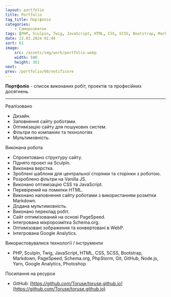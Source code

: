 ```yaml
---
layout: portfolio
title: Portfolio
tag_title: Портфоліо
categories:
    - Саморозвиток
tags: [PHP, Sculpin, Twig, JavaScript, HTML, CSS, SCSS, Bootstrap, Markdown, PageSpeed, Schema.org, PhpStorm, Git, GitHub, Node.js, Yarn, Google Analytics, Photoshop]
date: 22.03.2024 01:44
sort: 61
image: 
    src: /assets/img/work/portfolio.webp 
    width: 500
    height: 361
next: 
prev: /portfolio/60/notificore
---
```


**Портфоліо** - список виконаних робіт, проектів та професійних досягнень.

---

Реалізовано

* Дизайн.
* Заповнення сайту роботами.
* Оптимізацію сайту для пошукових систем.
* Фільтри по компаніях та технологіях
* Мультимовність.

Виконана робота

* Спроектовано структуру сайту.
* Піднято проект на Sculpin.
* Виконана верстка.
* Зроблені шаблони для центральної сторінки та сторінки з роботою.
* Розроблено фільтри на Vanilla JS.
* Виконано оптимізацію CSS та JavaScript.
* Перевірений на помилки HTML.
* Виконано наповнення сайту роботами з використанням розмітки Markdown.
* Додана мультимовність.
* Виконано переклад робіт.
* Сайт оптимізований на основі PageSpeed.
* Інтегрована мікророзмітка Schema.org.
* Оптимізовані зображення та конвертовані в WebP.
* Інтегрована Google Analytics.


Використовувалися технології / інструменти

* PHP, Sculpin, Twig, JavaScript, HTML, CSS, SCSS, Bootstrap, Markdown, PageSpeed, Schema.org, PhpStorm, Git, GitHub,
Node.js, Yarn, Google Analytics, Photoshop

Посилання на ресурси

* _GitHub_: [https://github.com/Toruse/toruse.github.io](https://github.com/Toruse/toruse.github.io)

